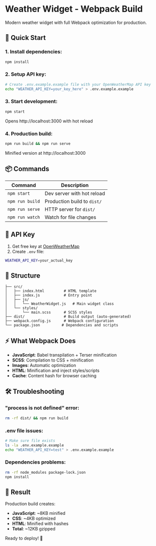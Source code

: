 # Weather Widget - Webpack Build

Modern weather widget with full Webpack optimization for production.

## 🚀 Quick Start

### 1. Install dependencies:
```bash
npm install
```

### 2. Setup API key:
```bash
# Create .env.example.example file with your OpenWeatherMap API key
echo "WEATHER_API_KEY=your_key_here" > .env.example.example
```

### 3. Start development:
```bash
npm start
```
Opens http://localhost:3000 with hot reload

### 4. Production build:
```bash
npm run build && npm run serve
```
Minified version at http://localhost:3000

## 📦 Commands

| Command | Description |
|---------|-------------|
| `npm start` | Dev server with hot reload |
| `npm run build` | Production build to `dist/` |
| `npm run serve` | HTTP server for `dist/` |
| `npm run watch` | Watch for file changes |

## 🔑 API Key

1. Get free key at [OpenWeatherMap](https://openweathermap.org/api)
2. Create `.env` file:
```bash
WEATHER_API_KEY=your_actual_key
```

## 📁 Structure

```
├── src/
│   ├── index.html         # HTML template
│   ├── index.js           # Entry point
│   ├── js/
│   │   └── WeatherWidget.js   # Main widget class
│   └── styles/
│       └── main.scss      # SCSS styles
├── dist/                  # Build output (auto-generated)
├── webpack.config.js      # Webpack configuration
└── package.json          # Dependencies and scripts
```

## ⚡ What Webpack Does

- **JavaScript**: Babel transpilation + Terser minification
- **SCSS**: Compilation to CSS + minification
- **Images**: Automatic optimization
- **HTML**: Minification and inject styles/scripts
- **Cache**: Content hash for browser caching

## 🛠️ Troubleshooting

### "process is not defined" error:
```bash
rm -rf dist/ && npm run build
```

### .env file issues:
```bash
# Make sure file exists
ls -la .env.example.example
echo "WEATHER_API_KEY=test" > .env.example.example
```

### Dependencies problems:
```bash
rm -rf node_modules package-lock.json
npm install
```

## 🎯 Result

Production build creates:
- **JavaScript**: ~8KB minified
- **CSS**: ~4KB optimized
- **HTML**: Minified with hashes
- **Total**: ~12KB gzipped

Ready to deploy! 🚀